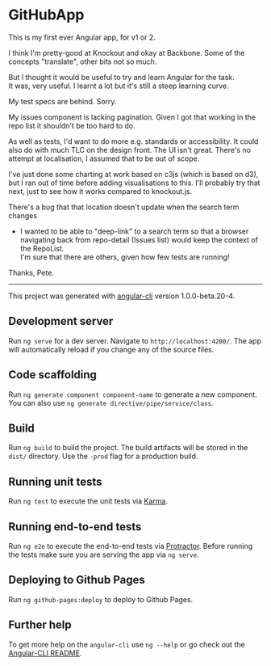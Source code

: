 # GitHubApp

This is my first ever Angular app, for v1 or 2.  

I think I'm pretty-good at Knockout and okay at Backbone.  Some of the concepts 
"translate", other bits not so much. 

But I thought it would be useful to try and learn Angular for the task.  
It was, very useful.  I learnt a lot but it's still a steep learning curve.  

My test specs are behind.  Sorry.

My issues component is lacking pagination.  Given I got that working in the
repo list it shouldn't be too hard to do.

As well as tests, I'd want to do more e.g. standards or accessibility.  It
could also do with much TLC on the design front.  The UI isn't great.  There's
no attempt at localisation, I assumed that to be out of scope.

I've just done some charting at work based on c3js (which is based on d3), 
but I ran out of time before adding visualisations to this.   I'll probably
try that next, just to see how it works compared to knockout.js. 

There's a bug that that location doesn't update when the search term changes 
- I wanted to be able to "deep-link" to a search term so that a browser navigating
back from repo-detail (Issues list) would keep the context of the RepoList.  
I'm sure that there are others, given how few tests are running!   

Thanks,
Pete.

----

This project was generated with [angular-cli](https://github.com/angular/angular-cli) version 1.0.0-beta.20-4.

## Development server
Run `ng serve` for a dev server. Navigate to `http://localhost:4200/`. The app will automatically reload if you change any of the source files.

## Code scaffolding

Run `ng generate component component-name` to generate a new component. You can also use `ng generate directive/pipe/service/class`.

## Build

Run `ng build` to build the project. The build artifacts will be stored in the `dist/` directory. Use the `-prod` flag for a production build.

## Running unit tests

Run `ng test` to execute the unit tests via [Karma](https://karma-runner.github.io).

## Running end-to-end tests

Run `ng e2e` to execute the end-to-end tests via [Protractor](http://www.protractortest.org/).
Before running the tests make sure you are serving the app via `ng serve`.

## Deploying to Github Pages

Run `ng github-pages:deploy` to deploy to Github Pages.

## Further help

To get more help on the `angular-cli` use `ng --help` or go check out the [Angular-CLI README](https://github.com/angular/angular-cli/blob/master/README.md).
